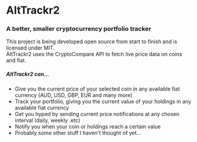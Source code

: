 # AltTrackr2
### A better, smaller cryptocurrency portfolio tracker

This project is being developed open source from start to finish and is licensed under MIT. <br />
AltTrackr2 uses the CryptoCompare API to fetch live price data on coins and fiat. <br />

##### AltTrackr2 can...
* Give you the current price of your selected coin in any available fiat currency (AUD, USD, GBP, EUR and many more)
* Track your portfolio, giving you the current value of your holdings in any available fiat currency
* Get you hyped by sending current price notifications at any chosen interval (daily, weekly .etc)
* Notify you when your coin or holdings reach a certain value
* Probably some other stuff I haven't thought of yet...
